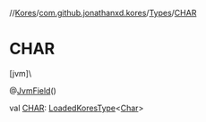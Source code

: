 //[Kores](../../../index.md)/[com.github.jonathanxd.kores](../index.md)/[Types](index.md)/[CHAR](-c-h-a-r.md)

# CHAR

[jvm]\

@[JvmField](https://kotlinlang.org/api/latest/jvm/stdlib/kotlin.jvm/-jvm-field/index.html)()

val [CHAR](-c-h-a-r.md): [LoadedKoresType](../../com.github.jonathanxd.kores.type/-loaded-kores-type/index.md)<[Char](https://kotlinlang.org/api/latest/jvm/stdlib/kotlin/-char/index.html)>
